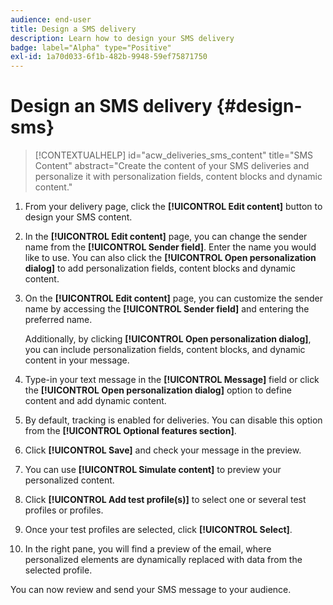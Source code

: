 ```yaml
---
audience: end-user
title: Design a SMS delivery
description: Learn how to design your SMS delivery
badge: label="Alpha" type="Positive"
exl-id: 1a70d033-6f1b-482b-9948-59ef75871750
---
```

# Design an SMS delivery {#design-sms}

>[!CONTEXTUALHELP]
>id="acw_deliveries_sms_content"
>title="SMS Content"
>abstract="Create the content of your SMS deliveries and personalize it with personalization fields, content blocks and dynamic content."

1. From your delivery page, click the **[!UICONTROL Edit content]** button to design your SMS content.

1. In the **[!UICONTROL Edit content]** page, you can change the sender name from the **[!UICONTROL Sender field]**. Enter the name you would like to use. You can also click the **[!UICONTROL Open personalization dialog]** to add personalization fields, content blocks and dynamic content.

1. On the **[!UICONTROL Edit content]** page, you can customize the sender name by accessing the **[!UICONTROL Sender field]** and entering the preferred name. 

    Additionally, by clicking **[!UICONTROL Open personalization dialog]**, you can include personalization fields, content blocks, and dynamic content in your message.

1. Type-in your text message in the **[!UICONTROL Message]** field or click the **[!UICONTROL Open personalization dialog]** option to define content and add dynamic content.

1. By default, tracking is enabled for deliveries. You can disable this option from the **[!UICONTROL Optional features section]**.

1. Click **[!UICONTROL Save]** and check your message in the preview. 

1. You can use **[!UICONTROL Simulate content]** to preview your personalized content.

1. Click **[!UICONTROL Add test profile(s)]** to select one or several test profiles or profiles.

1. Once your test profiles are selected, click **[!UICONTROL Select]**.

1. In the right pane, you will find a preview of the email, where personalized elements are dynamically replaced with data from the selected profile.

You can now review and send your SMS message to your audience.
